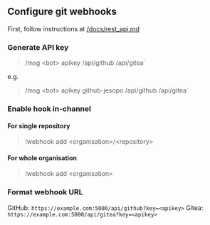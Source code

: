 ## Configure git webhooks

First, follow instructions at [/docs/rest_api.md](/docs/rest_api.md)

### Generate API key
> /msg &lt;bot> apikey <comment> /api/github /api/gitea`

e.g.

> /msg &lt;bot> apikey github-jesopo /api/github /api/gitea`

### Enable hook in-channel

#### For single repository
> !webhook add &lt;organisation>/&lt;repository>

#### For whole organisation
> !webhook add &lt;organisation>

### Format webhook URL

GitHub: `https://example.com:5000/api/github?key=<apikey>`
Gitea: `https://example.com:5000/api/gitea?key=<apikey>`
